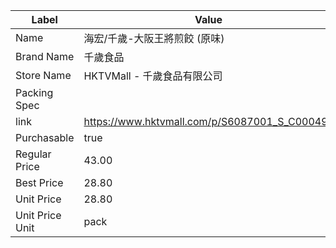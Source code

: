 | Label           | Value                                         |
| --------------- | --------------------------------------------- |
| Name            | 海宏/千歲-大阪王將煎餃 (原味)                             |
| Brand Name      | 千歲食品                                          |
| Store Name      | HKTVMall - 千歲食品有限公司                           |
| Packing Spec    |                                               |
| link            | https://www.hktvmall.com/p/S6087001_S_C00049a |
| Purchasable     | true                                          |
| Regular Price   | 43.00                                         |
| Best Price      | 28.80                                         |
| Unit Price      | 28.80                                         |
| Unit Price Unit | pack                                          |
